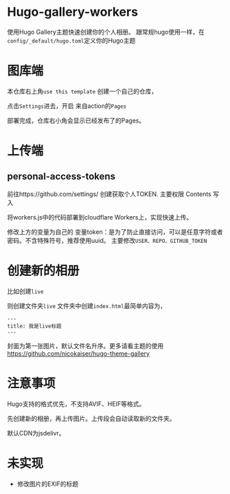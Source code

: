 # Hugo-gallery-workers
使用Hugo Gallery主题快速创建你的个人相册。
跟常规hugo使用一样，在`config/_default/hugo.toml`定义你的Hugo主题


# 图库端
本仓库右上角` use this template ` 创建一个自己的仓库，

点击`Settings`进去，开启 来自action的`Pages`

部署完成，仓库右小角会显示已经发布了的Pages。

# 上传端
## personal-access-tokens
前往https://github.com/settings/ 创建获取个人TOKEN. 主要权限 Contents 写入

将workers.js中的代码部署到cloudflare Workers上，实现快速上传。

修改上方的变量为自己的
变量token：是为了防止直接访问，可以是任意字符或者密码。不含特殊符号，推荐使用uuid。
主要修改`USER、REPO、GITHUB_TOKEN`

# 创建新的相册

比如创建`live`

则创建文件夹`live`
文件夹中创建`index.html`最简单内容为，
```
---
title: 我是live标题
---
```
封面为第一张图片，默认文件名升序。更多请看主题的使用 https://github.com/nicokaiser/hugo-theme-gallery

# 注意事项

Hugo支持的格式优先，不支持AVIF、HEIF等格式。

先创建新的相册，再上传图片。上传段会自动读取新的文件夹。

默认CDN为jsdelivr。

# 未实现
- 修改图片的EXIF的标题
